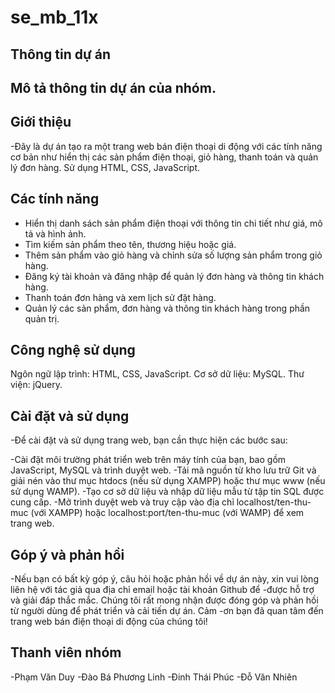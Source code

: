 # se_mb_11x
## Thông tin dự án
## Mô tả thông tin dự án của nhóm.

## Giới thiệu
-Đây là dự án tạo ra một trang web bán điện thoại di động với các tính năng cơ bản như hiển thị các sản phẩm điện thoại, giỏ hàng, thanh toán và quản lý đơn hàng. Sử dụng HTML, CSS, JavaScript.

## Các tính năng
- Hiển thị danh sách sản phẩm điện thoại với thông tin chi tiết như giá, mô tả và hình ảnh.
- Tìm kiếm sản phẩm theo tên, thương hiệu hoặc giá.
- Thêm sản phẩm vào giỏ hàng và chỉnh sửa số lượng sản phẩm trong giỏ hàng.
- Đăng ký tài khoản và đăng nhập để quản lý đơn hàng và thông tin khách hàng.
- Thanh toán đơn hàng và xem lịch sử đặt hàng.
- Quản lý các sản phẩm, đơn hàng và thông tin khách hàng trong phần quản trị.
## Công nghệ sử dụng
Ngôn ngữ lập trình: HTML, CSS, JavaScript.
Cơ sở dữ liệu: MySQL.
Thư viện: jQuery.
## Cài đặt và sử dụng
-Để cài đặt và sử dụng trang web, bạn cần thực hiện các bước sau:

-Cài đặt môi trường phát triển web trên máy tính của bạn, bao gồm JavaScript, MySQL và trình duyệt web.
-Tải mã nguồn từ kho lưu trữ Git và giải nén vào thư mục htdocs (nếu sử dụng XAMPP) hoặc thư mục www (nếu sử dụng WAMP).
-Tạo cơ sở dữ liệu và nhập dữ liệu mẫu từ tập tin SQL được cung cấp.
-Mở trình duyệt web và truy cập vào địa chỉ localhost/ten-thu-muc (với XAMPP) hoặc localhost:port/ten-thu-muc (với WAMP) để xem trang web.
## Góp ý và phản hồi
-Nếu bạn có bất kỳ góp ý, câu hỏi hoặc phản hồi về dự án này, xin vui lòng liên hệ với tác giả qua địa chỉ email hoặc tài khoản Github để -được hỗ trợ và giải đáp thắc mắc. Chúng tôi rất mong nhận được đóng góp và phản hồi từ người dùng để phát triển và cải tiến dự án. Cảm -ơn bạn đã quan tâm đến trang web bán điện thoại di động của chúng tôi!

## Thanh viên nhóm
-Phạm Văn Duy
-Đào Bá Phương Linh
-Đinh Thái Phúc
-Đỗ Văn Nhiên
